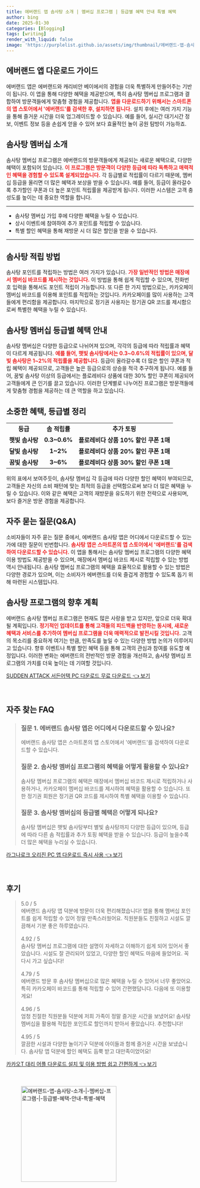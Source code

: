 ```yaml
---
title: 에버랜드 앱 솜사탕 소개 | 멤버십 프로그램 | 등급별 혜택 안내 특별 혜택
author: bing
date: 2025-01-30
categories: [Blogging]
tags: [writing]
render_with_liquid: false
image: 'https://purplelist.github.io/assets/img/thumbnail/에버랜드-앱-솜사탕-소개-|-멤버십-프로그램-|-등급별-혜택-안내-특별-혜택.webp'
---
```



<h2 id='에버랜드_앱_다운로드_가이드'>에버랜드 앱 다운로드 가이드</h2>

<p>에버랜드 앱은 에버랜드와 캐리비안 베이에서의 경험을 더욱 특별하게 만들어주는 기반이 됩니다. 이 앱을 통해 다양한 혜택을 제공받으며, 특히 솜사탕 멤버십 프로그램과 결합하여 방문객들에게 맞춤형 경험을 제공합니다. <b><span style="color: #ee2323;">앱을 다운로드하기 위해서는 스마트폰의 앱 스토어에서 '에버랜드'를 검색한 후, 설치하면 됩니다.</span></b> 설치 후에는 여러 가지 기능을 통해 즐거운 시간을 더욱 업그레이드할 수 있습니다. 예를 들어, 실시간 대기시간 정보, 이벤트 정보 등을 손쉽게 얻을 수 있어 보다 효율적인 놀이 공원 탐방이 가능하죠.</p>

<h2 id='솜사탕_멤버십_소개'>솜사탕 멤버십 소개</h2>

<p>솜사탕 멤버십 프로그램은 에버랜드의 방문객들에게 제공되는 새로운 혜택으로, 다양한 혜택이 포함되어 있습니다. <b><span style="color: #ee2323;">이 프로그램은 방문객이 다양한 등급에 따라 독특하고 매력적인 혜택을 경험할 수 있도록 설계되었습니다.</span></b> 각 등급별로 적립률이 다르기 때문에, 멤버십 등급을 올리면 더 많은 혜택과 보상을 받을 수 있습니다. 예를 들어, 등급이 올라갈수록 추가할인 쿠폰과 더 높은 포인트 적립률을 제공받게 됩니다. 이러한 시스템은 고객 충성도를 높이는 데 중요한 역할을 합니다.</p>

<hr />

<ul>
    <li>솜사탕 멤버십 가입 후에 다양한 혜택을 누릴 수 있습니다.</li>
    <li>상시 이벤트에 참여하여 추가 포인트를 적립할 수 있습니다.</li>
    <li>특별 할인 혜택을 통해 재방문 시 더 많은 할인을 받을 수 있습니다.</li>
</ul>

<hr />

<h2 id='솜사탕_적립방법'>솜사탕 적립 방법</h2>

<p>솜사탕 포인트를 적립하는 방법은 여러 가지가 있습니다. <b><span style="color: #ee2323;">가장 일반적인 방법은 매장에서 멤버십 바코드를 제시하는 것입니다.</span></b> 이 방법을 통해 쉽게 적립할 수 있으며, 전화번호 입력을 통해서도 포인트 적립이 가능합니다. 또 다른 한 가지 방법으로는, 카카오페이 멤버십 바코드를 이용해 포인트를 적립하는 것입니다. 카카오페이를 많이 사용하는 고객들에게 편리함을 제공합니다. 마지막으로 정기권 사용자는 정기권 QR 코드를 제시함으로써 특별한 혜택을 누릴 수 있습니다.</p>

<h2 id='등급별_혜택 안내'>솜사탕 멤버십 등급별 혜택 안내</h2>

<p>솜사탕 멤버십은 다양한 등급으로 나뉘어져 있으며, 각각의 등급에 따라 적립률과 혜택이 다르게 제공됩니다. <b><span style="color: #ee2323;">예를 들어, 햇빛 솜사탕에서는 0.3~0.6%의 적립률이 있으며, 달빛 솜사탕은 1~2%의 적립률을 제공합니다.</span></b> 등급이 올라갈수록 더 많은 할인 쿠폰과 적립 혜택이 제공되므로, 고객들은 높은 등급으로의 상승을 적극 추구하게 됩니다. 예를 들어, 꿈빛 솜사탕 이상의 등급에서는 플로레비다 상품에 대한 30% 할인 쿠폰이 제공되어 고객들에게 큰 인기를 끌고 있습니다. 이러한 단계별로 나누어진 프로그램은 방문객들에게 맞춤형 경험을 제공하는 데 큰 역할을 하고 있습니다.</p>

<h2 id='등급별_혜택_테이블'>소중한 혜택, 등급별 정리</h2>

<table>
    <tr>
        <td style="text-align: center; height: 17px;"><b>등급</b></td>
        <td style="text-align: center; height: 17px;"><b>솜 적립률</b></td>
        <td style="text-align: center; height: 17px;"><b>추가 토핑</b></td>
    </tr>
    <tr>
        <td style="text-align: center; height: 17px;"><b>햇빛 솜사탕</b></td>
        <td style="text-align: center; height: 17px;"><b>0.3~0.6%</b></td>
        <td style="text-align: center; height: 17px;"><b>플로레비다 상품 10% 할인 쿠폰 1매</b></td>
    </tr>
    <tr>
        <td style="text-align: center; height: 17px;"><b>달빛 솜사탕</b></td>
        <td style="text-align: center; height: 17px;"><b>1~2%</b></td>
        <td style="text-align: center; height: 17px;"><b>플로레비다 상품 20% 할인 쿠폰 1매</b></td>
    </tr>
    <tr>
        <td style="text-align: center; height: 17px;"><b>꿈빛 솜사탕</b></td>
        <td style="text-align: center; height: 17px;"><b>3~6%</b></td>
        <td style="text-align: center; height: 17px;"><b>플로레비다 상품 30% 할인 쿠폰 1매</b></td>
    </tr>
</table>

<p>위의 표에서 보여주듯이, 솜사탕 멤버십 각 등급에 따라 다양한 할인 혜택이 부여되므로, 고객들은 자신의 소비 패턴에 맞는 최적의 등급을 선택함으로써 보다 더 많은 혜택을 누릴 수 있습니다. 이와 같은 혜택은 고객의 재방문을 유도하기 위한 전략으로 사용되며, 보다 즐거운 방문 경험을 제공합니다.</p>

<h2 id='자주_묻는_질문_QNA'>자주 묻는 질문(Q&A)</h2>

<p>소비자들이 자주 묻는 질문 중에서, 에버랜드 솜사탕 앱은 어디에서 다운로드할 수 있는가에 대한 질문이 빈번합니다. <b><span style="color: #ee2323;">솜사탕 앱은 스마트폰의 앱 스토어에서 '에버랜드'를 검색하여 다운로드할 수 있습니다.</span></b> 이 앱을 통해서는 솜사탕 멤버십 프로그램의 다양한 혜택 이용 방법도 제공받을 수 있으며, 매장에서 멤버십 바코드 제시로 적립할 수 있는 방법 역시 안내됩니다. 솜사탕 멤버십 프로그램의 혜택을 효율적으로 활용할 수 있는 방법은 다양한 경로가 있으며, 이는 소비자가 에버랜드를 더욱 즐겁게 경험할 수 있도록 돕기 위해 마련된 시스템입니다.</p>

<h2 id='솜사탕_프로그램의_향후_계획'>솜사탕 프로그램의 향후 계획</h2>

<p>에버랜드 솜사탕 멤버십 프로그램은 현재도 많은 사랑을 받고 있지만, 앞으로 더욱 확대될 계획입니다. <b><span style="color: #ee2323;">정기적인 업데이트를 통해 고객들의 피드백을 반영하는 동시에, 새로운 혜택과 서비스를 추가하여 멤버십 프로그램을 더욱 매력적으로 발전시킬 것입니다.</span></b> 고객의 목소리를 중요하게 여기는 만큼, 만족도를 높일 수 있는 다양한 방법 논의가 이루어지고 있습니다. 향후 이벤트나 특별 할인 혜택 등을 통해 고객의 관심과 참여를 유도할 예정입니다. 이러한 변화는 에버랜드의 전반적인 방문 경험을 개선하고, 솜사탕 멤버십 프로그램의 가치를 더욱 높이는 데 기여할 것입니다.</p>


<p><a class="click-button" title="SUDDEN ATTACK 서든어택 PC 다운로드 무료 다운로드" href="https://purplelist.github.io/posts/SUDDEN-ATTACK-%EC%84%9C%EB%93%A0%EC%96%B4%ED%83%9D-PC-%EB%8B%A4%EC%9A%B4%EB%A1%9C%EB%93%9C-%EB%AC%B4%EB%A3%8C-%EB%8B%A4%EC%9A%B4%EB%A1%9C%EB%93%9C/" rel="dofollow">SUDDEN ATTACK 서든어택 PC 다운로드 무료 다운로드 👈 보기</a></p><br>
<h2 id='자주_찾는_FAQ'>자주 찾는 FAQ</h2>
<div itemscope="" itemtype="https://schema.org/FAQPage"> 
<blockquote> 
<div itemscope="" itemprop="mainEntity" itemtype="https://schema.org/Question"> 
<h3 itemprop="name">질문 1. 에버랜드 솜사탕 앱은 어디에서 다운로드할 수 있나요?</h3> 
<div itemscope="" itemprop="acceptedAnswer" itemtype="https://schema.org/Answer"> 
<span itemprop="text"> 
<p>에버랜드 솜사탕 앱은 스마트폰의 앱 스토어에서 '에버랜드'를 검색하여 다운로드할 수 있습니다.</p> 
</span> 
</div> 
</div> 
<div itemscope="" itemprop="mainEntity" itemtype="https://schema.org/Question"> 
<h3 itemprop="name">질문 2. 솜사탕 멤버십 프로그램의 혜택을 어떻게 활용할 수 있나요?</h3> 
<div itemscope="" itemprop="acceptedAnswer" itemtype="https://schema.org/Answer"> 
<span itemprop="text"> 
<p>솜사탕 멤버십 프로그램의 혜택은 매장에서 멤버십 바코드 제시로 적립하거나 사용하거나, 카카오페이 멤버십 바코드를 제시하여 혜택을 활용할 수 있습니다. 또한 정기권 회원은 정기권 QR 코드를 제시하여 특별 혜택을 이용할 수 있습니다.</p> 
</span> 
</div> 
</div> 
<div itemscope="" itemprop="mainEntity" itemtype="https://schema.org/Question"> 
<h3 itemprop="name">질문 3. 솜사탕 멤버십의 등급별 혜택은 어떻게 되나요?</h3> 
<div itemscope="" itemprop="acceptedAnswer" itemtype="https://schema.org/Answer"> 
<span itemprop="text"> 
<p>솜사탕 멤버십은 햇빛 솜사탕부터 별빛 솜사탕까지 다양한 등급이 있으며, 등급에 따라 다른 솜 적립률과 추가 토핑 혜택을 받을 수 있습니다. 등급이 높을수록 더 많은 혜택을 누리실 수 있습니다.</p> 
</span> 
</div> 
</div> 
</blockquote> 
</div>
<p><a class="click-button" title="라그나로크 오리진 PC 앱 다운로드 즉시 사용" href="https://purplelist.github.io/posts/%EB%9D%BC%EA%B7%B8%EB%82%98%EB%A1%9C%ED%81%AC-%EC%98%A4%EB%A6%AC%EC%A7%84-PC-%EC%95%B1-%EB%8B%A4%EC%9A%B4%EB%A1%9C%EB%93%9C-%EC%A6%89%EC%8B%9C-%EC%82%AC%EC%9A%A9/" rel="dofollow">라그나로크 오리진 PC 앱 다운로드 즉시 사용 👈 보기</a></p><br>
<h2 id='후기'>후기</h2>
<div itemscope itemtype="https://schema.org/Product">
  <blockquote>
  <div itemprop="review" itemscope itemtype="https://schema.org/Review">
      <div itemprop="reviewRating" itemscope itemtype="https://schema.org/Rating"> <span itemprop="ratingValue">5.0</span> / <span itemprop="bestRating">5</span> </div>
      <span itemprop="reviewBody">에버랜드 솜사탕 앱 덕분에 방문이 더욱 편리해졌습니다! 앱을 통해 멤버십 포인트를 쉽게 적립할 수 있어 정말 만족스러웠어요. 직원분들도 친절하고 시설도 깔끔해서 기분 좋은 하루였습니다.</span>
  </div>
  <br>
  <div itemprop="review" itemscope itemtype="https://schema.org/Review">
      <div itemprop="reviewRating" itemscope itemtype="https://schema.org/Rating"> <span itemprop="ratingValue">4.92</span> / <span itemprop="bestRating">5</span> </div>
      <span itemprop="reviewBody">솜사탕 멤버십 프로그램에 대한 설명이 자세하고 이해하기 쉽게 되어 있어서 좋았습니다. 시설도 잘 관리되어 있었고, 다양한 할인 혜택도 마음에 들었어요. 꼭 다시 가고 싶습니다!</span>
  </div>
  <br>
  <div itemprop="review" itemscope itemtype="https://schema.org/Review">
      <div itemprop="reviewRating" itemscope itemtype="https://schema.org/Rating"> <span itemprop="ratingValue">4.79</span> / <span itemprop="bestRating">5</span> </div>
      <span itemprop="reviewBody">에버랜드 방문 후 솜사탕 멤버십으로 많은 혜택을 누릴 수 있어서 너무 좋았어요. 특히 카카오페이 바코드를 통해 적립할 수 있어 간편했답니다. 다음에 또 이용할게요!</span>
  </div>
  <br>
  <div itemprop="review" itemscope itemtype="https://schema.org/Review">
      <div itemprop="reviewRating" itemscope itemtype="https://schema.org/Rating"> <span itemprop="ratingValue">4.96</span> / <span itemprop="bestRating">5</span> </div>
      <span itemprop="reviewBody">엄청 친절한 직원분들 덕분에 저희 가족이 정말 즐거운 시간을 보냈어요! 솜사탕 멤버십을 활용해 적립한 포인트로 할인까지 받아서 좋았습니다. 추천합니다!</span>
  </div>
  <br>
  <div itemprop="review" itemscope itemtype="https://schema.org/Review">
      <div itemprop="reviewRating" itemscope itemtype="https://schema.org/Rating"> <span itemprop="ratingValue">4.95</span> / <span itemprop="bestRating">5</span> </div>
      <span itemprop="reviewBody">깔끔한 시설과 다양한 놀이기구 덕분에 아이들과 함께 즐거운 시간을 보냈습니다. 솜사탕 앱 덕분에 할인 혜택도 듬뿍 받고 대만족이었어요!</span>
  </div>
  </blockquote>
</div>
<p><a class="click-button" title="카카오T 대리 어플 다운로드 설치 및 이용 방법 쉽고 간편하게" href="https://purplelist.github.io/posts/%EC%B9%B4%EC%B9%B4%EC%98%A4T-%EB%8C%80%EB%A6%AC-%EC%96%B4%ED%94%8C-%EB%8B%A4%EC%9A%B4%EB%A1%9C%EB%93%9C-%EC%84%A4%EC%B9%98-%EB%B0%8F-%EC%9D%B4%EC%9A%A9-%EB%B0%A9%EB%B2%95-%EC%89%BD%EA%B3%A0-%EA%B0%84%ED%8E%B8%ED%95%98%EA%B2%8C/" rel="dofollow">카카오T 대리 어플 다운로드 설치 및 이용 방법 쉽고 간편하게 👈 보기</a></p><br>
<figure class="image"><img src="https://purplelist.github.io/assets/img/thumbnail/에버랜드-앱-솜사탕-소개-|-멤버십-프로그램-|-등급별-혜택-안내-특별-혜택.webp" alt="에버랜드-앱-솜사탕-소개-|-멤버십-프로그램-|-등급별-혜택-안내-특별-혜택" width="256" height="256"></figure>